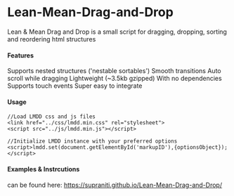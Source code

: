 # Lean-Mean-Drag-and-Drop
Lean & Mean Drag and Drop is a small script for dragging, dropping, sorting and reordering html structures

#### Features

Supports nested structures ('nestable sortables')
Smooth transitions
Auto scroll while dragging
Lightweight (~3.5kb gzipped) With no dependencies
Supports touch events
Super easy to integrate

#### Usage

```
//Load LMDD css and js files
<link href="../css/lmdd.min.css" rel="stylesheet">
<script src="../js/lmdd.min.js"></script>

//Initialize LMDD instance with your preferred options
<script>lmdd.set(document.getElementById('markupID'),{optionsObject});</script>
```

#### Examples & Instrcutions

can be found here: https://supraniti.github.io/Lean-Mean-Drag-and-Drop/
